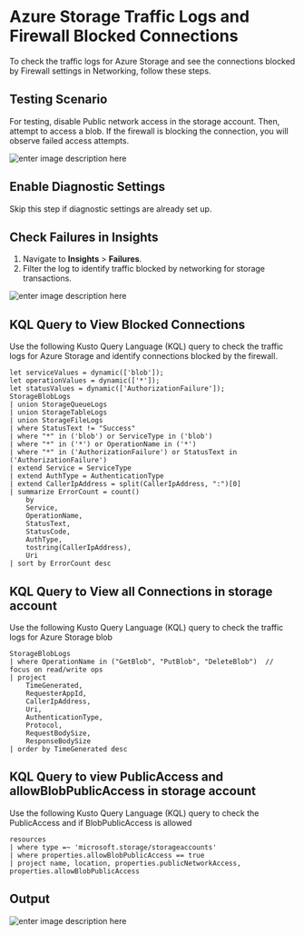 # Azure Storage Traffic Logs and Firewall Blocked Connections

To check the traffic logs for Azure Storage and see the connections blocked by Firewall settings in Networking, follow these steps.

## Testing Scenario
For testing, disable Public network access in the storage account. Then, attempt to access a blob. If the firewall is blocking the connection, you will observe failed access attempts.

![enter image description here](#)

## Enable Diagnostic Settings
Skip this step if diagnostic settings are already set up.

## Check Failures in Insights
1. Navigate to **Insights** > **Failures**.
2. Filter the log to identify traffic blocked by networking for storage transactions.

![enter image description here](#)

## KQL Query to View Blocked Connections
Use the following Kusto Query Language (KQL) query to check the traffic logs for Azure Storage and identify connections blocked by the firewall.

```kql
let serviceValues = dynamic(['blob']);
let operationValues = dynamic(['*']);
let statusValues = dynamic(['AuthorizationFailure']);
StorageBlobLogs
| union StorageQueueLogs
| union StorageTableLogs
| union StorageFileLogs
| where StatusText != "Success"
| where "*" in ('blob') or ServiceType in ('blob')
| where "*" in ('*') or OperationName in ('*')
| where "*" in ('AuthorizationFailure') or StatusText in ('AuthorizationFailure')
| extend Service = ServiceType
| extend AuthType = AuthenticationType
| extend CallerIpAddress = split(CallerIpAddress, ":")[0]
| summarize ErrorCount = count()
    by
    Service,
    OperationName,
    StatusText,
    StatusCode,
    AuthType,
    tostring(CallerIpAddress),
    Uri
| sort by ErrorCount desc
```

## KQL Query to View all Connections in storage account
Use the following Kusto Query Language (KQL) query to check the traffic logs for Azure Storage blob

```kql
StorageBlobLogs
| where OperationName in ("GetBlob", "PutBlob", "DeleteBlob")  // focus on read/write ops
| project
    TimeGenerated,
    RequesterAppId,
    CallerIpAddress,
    Uri,
    AuthenticationType,
    Protocol,
    RequestBodySize,
    ResponseBodySize
| order by TimeGenerated desc
```

## KQL Query to view PublicAccess and allowBlobPublicAccess in storage account
Use the following Kusto Query Language (KQL) query to check the PublicAccess and if BlobPublicAccess is allowed

```kql
resources
| where type =~ 'microsoft.storage/storageaccounts'
| where properties.allowBlobPublicAccess == true
| project name, location, properties.publicNetworkAccess, properties.allowBlobPublicAccess
```



## Output

![enter image description here](#)